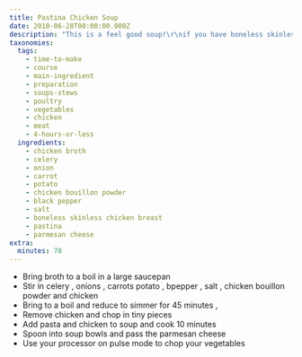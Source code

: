 ```yaml
---
title: Pastina Chicken Soup
date: 2010-06-28T00:00:00.000Z
description: "This is a feel good soup!\r\nif you have boneless skinless chicken thighs even better."
taxonomies:
  tags:
    - time-to-make
    - course
    - main-ingredient
    - preparation
    - soups-stews
    - poultry
    - vegetables
    - chicken
    - meat
    - 4-hours-or-less
  ingredients:
    - chicken broth
    - celery
    - onion
    - carrot
    - potato
    - chicken bouillon powder
    - black pepper
    - salt
    - boneless skinless chicken breast
    - pastina
    - parmesan cheese
extra:
  minutes: 70
---
```

 - Bring broth to a boil in a large saucepan
 - Stir in celery , onions , carrots potato , bpepper , salt , chicken bouillon powder and chicken
 - Bring to a boil and reduce to simmer for 45 minutes ,
 - Remove chicken and chop in tiny pieces
 - Add pasta and chicken to soup and cook 10 minutes
 - Spoon into soup bowls and pass the parmesan cheese
 - Use your processor on pulse mode to chop your vegetables
